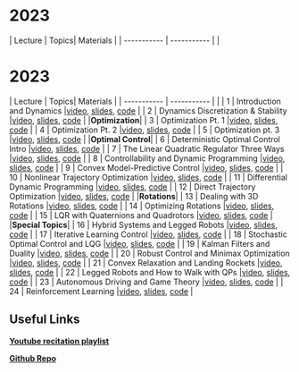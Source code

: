 # 2023 

| Lecture     | Topics| Materials |
| ----------- | -----------         | | 

# 2023 

| Lecture     | Topics| Materials |
| ----------- | -----------         | | 
| 1     | Introduction and Dynamics      |[video](https://youtu.be/6rUdAOCNXAU?si=YeY1J_Qo8MD-uSep), [slides](https://github.com/Optimal-Control-16-745/lecture-notebooks/blob/main/Lecture%201/Intro.pdf), [code](https://github.com/Optimal-Control-16-745/lecture-notebooks/tree/main/Lecture%201) |
| 2     | Dynamics Discretization & Stability     |[video](https://youtu.be/GwinMLqsNuw?si=R-p1PJ_FrNwfl1H3), [slides](https://github.com/Optimal-Control-16-745/lecture-notebooks/blob/main/Lecture%202/Lecture%202.pdf), [code](https://github.com/Optimal-Control-16-745/lecture-notebooks/tree/main/Lecture%202) | 
|**Optimization**|
| 3     | Optimization Pt. 1     |[video](https://youtu.be/WQRaUCNCYwI?si=BJhQbsUZbEWYvubI), [slides](https://github.com/Optimal-Control-16-745/lecture-notebooks/blob/main/Lecture%203/Lecture%203.pdf), [code](https://github.com/Optimal-Control-16-745/lecture-notebooks/tree/main/Lecture%203) | 
| 4     | Optimization Pt. 2     |[video](https://youtu.be/0U8S6qIBvKM?si=NX4fSO0-oIwxOlAj), [slides](https://github.com/Optimal-Control-16-745/lecture-notebooks/blob/main/Lecture%204/Lecture%204.pdf), [code](https://github.com/Optimal-Control-16-745/lecture-notebooks/tree/main/Lecture%204) | 
| 5     | Optimization pt. 3     |[video](https://youtu.be/V9oHEF1OUHQ?si=PzZ4V_Y48jMS6hHP), [slides](https://github.com/Optimal-Control-16-745/lecture-notebooks/blob/main/Lecture%205/Lecture%205.pdf), [code](https://github.com/Optimal-Control-16-745/lecture-notebooks/tree/main/Lecture%205) | 
|**Optimal Control**|
| 6     | Deterministic Optimal Control Intro     |[video](https://youtu.be/U9zrNwMXktQ?si=r-GPCgq7NIX5bwBL), [slides](https://github.com/Optimal-Control-16-745/lecture-notebooks/blob/main/Lecture%206/Lecture%206.pdf), [code](https://github.com/Optimal-Control-16-745/lecture-notebooks/tree/main/Lecture%206) | 
| 7     | The Linear Quadratic Regulator Three Ways    |[video](https://youtu.be/yYmaNqA9_ZU?si=MY-U6_4HfhtBX3fb), [slides](https://github.com/Optimal-Control-16-745/lecture-notebooks/blob/main/Lecture%207/Lecture%207.pdf), [code](https://github.com/Optimal-Control-16-745/lecture-notebooks/tree/main/Lecture%207) | 
| 8     | Controllability and Dynamic Programming    |[video](https://youtu.be/WoGAwiMnCFA?si=wQFtTniN6-QlC_P-), [slides](https://github.com/Optimal-Control-16-745/lecture-notebooks/blob/main/Lecture%208/Lecture%208.pdf), [code](https://github.com/Optimal-Control-16-745/lecture-notebooks/tree/main/Lecture%208) | 
| 9     | Convex Model-Predictive Control    |[video](https://youtu.be/-5iWPI3BIkU?si=tRF-8LFNlDtca0tl), [slides](https://github.com/Optimal-Control-16-745/lecture-notebooks/blob/main/Lecture%209/Lecture%209.pdf), [code](https://github.com/Optimal-Control-16-745/lecture-notebooks/tree/main/Lecture%209) | 
| 10     | Nonlinear Trajectory Optimization     |[video](https://youtu.be/Wz5kwy1J8ZE?si=CB3dkjNadbzpXj0u), [slides](https://github.com/Optimal-Control-16-745/lecture-notebooks/blob/main/Lecture%2010/Lecture%2010.pdf), [code](https://github.com/Optimal-Control-16-745/lecture-notebooks/tree/main/Lecture%2010) | 
| 11     | Differential Dynamic Programming    |[video](https://youtu.be/hUf5YhSptLs?si=_uj_qYZNacnVxhFs), [slides](https://github.com/Optimal-Control-16-745/lecture-notebooks/blob/main/Lecture%2011/Lecture%2011.pdf), [code](https://github.com/Optimal-Control-16-745/lecture-notebooks/tree/main/Lecture%2011) | 
| 12     | Direct Trajectory Optimization    |[video](https://youtu.be/Oh4BfRX5ILg?si=oyGNnteoCkg4LeV3), [slides](https://github.com/Optimal-Control-16-745/lecture-notebooks/blob/main/Lecture%2012/Lecture%2012.pdf), [code](https://github.com/Optimal-Control-16-745/lecture-notebooks/tree/main/Lecture%2012) | 
|**Rotations**|
| 13     | Dealing with 3D Rotations    |[video](https://youtu.be/6iuN9l1bwm8?si=T9Y8VXZ0AYWHIiDe), [slides](https://github.com/Optimal-Control-16-745/lecture-notebooks/blob/main/Lecture%2013/Lecture%2013.pdf), [code](https://github.com/Optimal-Control-16-745/lecture-notebooks/tree/main/Lecture%2013) | 
| 14     | Optimizing Rotations    |[video](https://youtu.be/7t9HWMWBq70?si=SsNPUSlmQjIe7QAp), [slides](https://github.com/Optimal-Control-16-745/lecture-notebooks/blob/main/Lecture%2014/Lecture%2014.pdf), [code](https://github.com/Optimal-Control-16-745/lecture-notebooks/tree/main/Lecture%2014) | 
| 15     | LQR with Quaternions and Quadrotors    |[video](https://youtu.be/AxmE2uTPglg?si=3yci5Z8Dkhttcmsj), [slides](https://github.com/Optimal-Control-16-745/lecture-notebooks/blob/main/Lecture%2015/Lecture%2015.pdf), [code](https://github.com/Optimal-Control-16-745/lecture-notebooks/tree/main/Lecture%2015) | 
|**Special Topics**|
| 16     | Hybrid Systems and Legged Robots     |[video](https://youtu.be/3k2HXavhaY0?si=5VEvY7aWaGthtOvB), [slides](https://github.com/Optimal-Control-16-745/lecture-notebooks/blob/main/Lecture%2016/Lecture%2016.pdf), [code](https://github.com/Optimal-Control-16-745/lecture-notebooks/tree/main/Lecture%2016) | 
| 17     | Iterative Learning Control    |[video](https://youtu.be/JXZbrzJiUo4?si=uHAv-97zfqQWYM3u), [slides](https://github.com/Optimal-Control-16-745/lecture-notebooks/blob/main/Lecture%2017/Lecture%2017.pdf), [code](https://github.com/Optimal-Control-16-745/lecture-notebooks/tree/main/Lecture%2017) | 
| 18     | Stochastic Optimal Control and LQG     |[video](https://youtu.be/IEP8ZApmaPU?si=BacdAgQNXNPXcWag), [slides](https://github.com/Optimal-Control-16-745/lecture-notebooks/blob/main/Lecture%2018/Lecture%2018.pdf), [code](https://github.com/Optimal-Control-16-745/lecture-notebooks/tree/main/Lecture%2018) | 
| 19     | Kalman Filters and Duality    |[video](https://youtu.be/ZMciakM9YC0?si=gKvwoJbRiZ7fWYSD), [slides](https://github.com/Optimal-Control-16-745/lecture-notebooks/blob/main/Lecture%2019/Lecture%2019.pdf), [code](https://github.com/Optimal-Control-16-745/lecture-notebooks/tree/main/Lecture%2019) | 
| 20     | Robust Control and Minimax Optimization     |[video](https://youtu.be/GmIFVr-HXPs?si=U5aPyRYyeEd3JyuA), [slides](https://github.com/Optimal-Control-16-745/lecture-notebooks/blob/main/Lecture%2020/Lecture%2020.pdf), [code](https://github.com/Optimal-Control-16-745/lecture-notebooks/tree/main/Lecture%2020) | 
| 21     | Convex Relaxation and Landing Rockets     |[video](https://youtu.be/gwdcIxzp2N4?si=aDpUhNUEnTecaR-A), [slides](https://github.com/Optimal-Control-16-745/lecture-notebooks/blob/main/Lecture%2021/Lecture%2021.pdf), [code](https://github.com/Optimal-Control-16-745/lecture-notebooks/tree/main/Lecture%2021) | 
| 22     | Legged Robots and How to Walk with QPs    |[video](https://youtu.be/zI_dbgtVYqM?si=R8NR34sjzPpxJg-B), [slides](https://github.com/Optimal-Control-16-745/lecture-notebooks/blob/main/Lecture%2022/Lecture%2022.pdf), [code](https://github.com/Optimal-Control-16-745/lecture-notebooks/tree/main/Lecture%2022) | 
| 23     | Autonomous Driving and Game Theory    |[video](https://youtu.be/HfwZN9OFBO8?si=W2IjL58f08gY_WCy), [slides](https://github.com/Optimal-Control-16-745/lecture-notebooks/blob/main/Lecture%2023/Lecture%2023.pdf), [code](https://github.com/Optimal-Control-16-745/lecture-notebooks/tree/main/Lecture%2023) | 
| 24     | Reinforcement Learning    |[video](https://youtu.be/5wK1GXuYMZ0?si=o1w5e9h90BtvNqUr), [slides](https://github.com/Optimal-Control-16-745/lecture-notebooks/blob/main/Lecture%2024/Lecture%2024.pdf), [code](https://github.com/Optimal-Control-16-745/lecture-notebooks/tree/main/Lecture%2024) | 

## Useful Links

[**Youtube recitation playlist**](https://www.youtube.com/watch?v=6rUdAOCNXAU&list=PLZnJoM76RM6KugDT9sw5zhAmqKnGeoLRa)

[**Github Repo**](https://github.com/Optimal-Control-16-745/lecture-notebooks)
